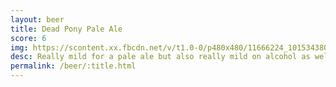 ```yaml
---
layout: beer
title: Dead Pony Pale Ale
score: 6
img: https://scontent.xx.fbcdn.net/v/t1.0-0/p480x480/11666224_10153438038048745_8968016209259531630_n.jpg?oh=58ef4d5192993b385dc0f0bf1894dd05&oe=59094542
desc: Really mild for a pale ale but also really mild on alcohol as well. Guess it would be good if you’re just getting into beer
permalink: /beer/:title.html
---
```

